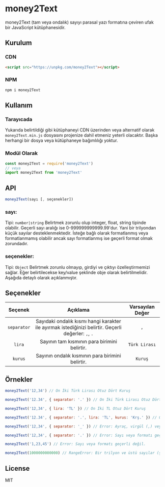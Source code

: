 # money2Text

money2Text (tam veya ondalık) sayıyı parasal yazı formatına çeviren ufak bir JavaScript kütüphanesidir.

## Kurulum

### CDN

```html
<script src="https://unpkg.com/money2Text"></script>
```

### NPM

```sh
npm i money2Text
```

## Kullanım

### Tarayıcada

Yukarıda belirtildiği gibi kütüphaneyi CDN üzerinden veya alternatif olarak `money2Text.min.js` dosyasını projenize dahil etmeniz yeterli olacaktır. Başka herhangi bir dosya veya kütüphaneye bağımlılığı yoktur.

### Modül Olarak

```javascript
const money2Text = require('money2Text')
// veya
import money2Text from 'money2Text'
```

## API

```javascript
money2Text(sayı [, seçenekler])
```

### sayı:

Tipi: `number|string`
Belirtmek zorunlu olup integer, float, string tipinde olabilir. Geçerli sayı aralığı ise 0-999999999999.99'dur. Yani bir trilyondan küçük sayılar desteklenmektedir. İsteğe bağlı olarak formatlanmış veya formatlanmamış olabilir ancak sayı formatlanmış ise geçerli format olmak zorundadır.

### seçenekler:

Tipi: `Object`
Belirtmek zorunlu olmayıp, girdiyi ve çıktıyı özelleştirmemizi sağlar. Eğer belirtilecekse key/value şeklinde obje olarak belirtilmelidir. Aşağıda detaylı olarak açıklanmıştır.

## Seçenekler

|   Seçenek   |                                              Açıklama                                               | Varsayılan Değer |
| :---------: | :-------------------------------------------------------------------------------------------------: | :--------------: |
| `separator` | Sayıdaki ondalık kısmı hangi karakter ile ayırmak istediğinizi belirtir. Geçerli değerler: `,`, `.` |       `,`        |
|   `lira`    |                            Sayının tam kısmının para birimini belirtir.                             |  `Türk Lirası`   |
|   `kurus`   |                          Sayının ondalık kısmının para birimini belirtir.                           |     `Kuruş`      |

## Örnekler

```javascript
money2Text('12,34') // On İki Türk Lirası Otuz Dört Kuruş

money2Text('12.34', { separator: '.' }) // On İki Türk Lirası Otuz Dört Kuruş

money2Text('12,34', { lira: 'TL' }) // On İki TL Otuz Dört Kuruş

money2Text('12.34', { separator: '.', lira: 'TL', kurus: 'Krş.' }) // On İki TL Otuz Dört Krş.

money2Text('12,34', { separator: '_' }) // Error: Ayraç, virgül (,) veya nokta (.) olmalıdır.

money2Text('12,34', { separator: '.' }) // Error: Sayı veya formatı geçerli değil.

money2Text('1,23,45') // Error: Sayı veya formatı geçerli değil.

money2Text(1000000000000) // RangeError: Bir trilyon ve üstü sayılar (şimdilik) desteklenmemektedir.
```

## License

MIT
